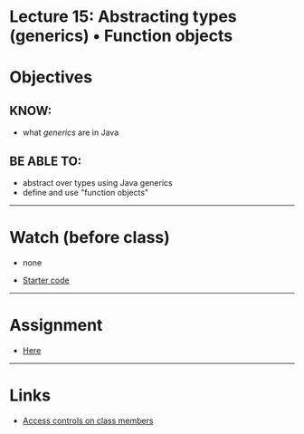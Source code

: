 # Lecture 15: Abstracting types (generics) • Function objects

# Objectives

## KNOW:
- what *generics* are in Java
  
## BE ABLE TO:
- abstract over types using Java generics
- define and use "function objects" 

---
# Watch (before class)

- none

- [Starter code](lec150-generics-start.zip)

---
# Assignment

- [Here](work/hw150.md)


---
# Links

-  [Access controls on class members](https://docs.oracle.com/javase/tutorial/java/javaOO/accesscontrol.html)
